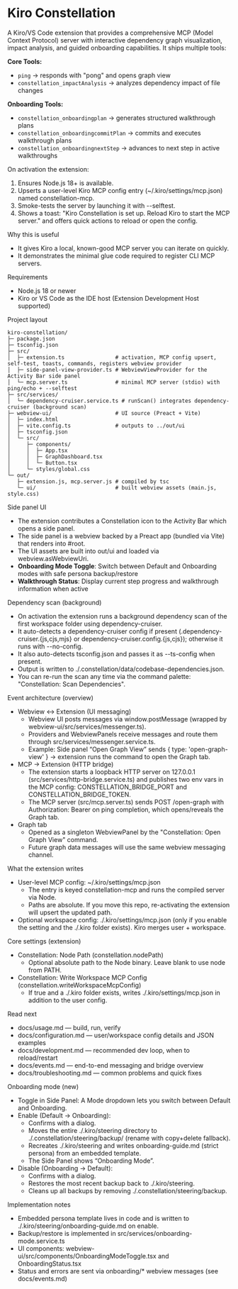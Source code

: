 # Kiro Constellation

A Kiro/VS Code extension that provides a comprehensive MCP (Model Context Protocol) server with interactive dependency graph visualization, impact analysis, and guided onboarding capabilities. It ships multiple tools:

**Core Tools:**
- `ping` → responds with "pong" and opens graph view
- `constellation_impactAnalysis` → analyzes dependency impact of file changes

**Onboarding Tools:**
- `constellation_onboardingplan` → generates structured walkthrough plans
- `constellation_onboardingcommitPlan` → commits and executes walkthrough plans  
- `constellation_onboardingnextStep` → advances to next step in active walkthroughs

On activation the extension:
1) Ensures Node.js 18+ is available.
2) Upserts a user-level Kiro MCP config entry (~/.kiro/settings/mcp.json) named constellation-mcp.
3) Smoke-tests the server by launching it with --selftest.
4) Shows a toast: "Kiro Constellation is set up. Reload Kiro to start the MCP server." and offers quick actions to reload or open the config.

Why this is useful
- It gives Kiro a local, known-good MCP server you can iterate on quickly.
- It demonstrates the minimal glue code required to register CLI MCP servers.

Requirements
- Node.js 18 or newer
- Kiro or VS Code as the IDE host (Extension Development Host supported)

Project layout

```
kiro-constellation/
├─ package.json
├─ tsconfig.json
├─ src/
│  ├─ extension.ts                # activation, MCP config upsert, self-test, toasts, commands, registers webview provider
│  ├─ side-panel-view-provider.ts # WebviewViewProvider for the Activity Bar side panel
│  └─ mcp.server.ts               # minimal MCP server (stdio) with ping/echo + --selftest
├─ src/services/
│  └─ dependency-cruiser.service.ts # runScan() integrates dependency-cruiser (background scan)
├─ webview-ui/                    # UI source (Preact + Vite)
│  ├─ index.html
│  ├─ vite.config.ts              # outputs to ../out/ui
│  ├─ tsconfig.json
│  └─ src/
│     ├─ components/
│     │  ├─ App.tsx
│     │  ├─ GraphDashboard.tsx
│     │  └─ Button.tsx
│     └─ styles/global.css
└─ out/
   ├─ extension.js, mcp.server.js # compiled by tsc
   └─ ui/                         # built webview assets (main.js, style.css)
```

Side panel UI
- The extension contributes a Constellation icon to the Activity Bar which opens a side panel.
- The side panel is a webview backed by a Preact app (bundled via Vite) that renders into #root.
- The UI assets are built into out/ui and loaded via webview.asWebviewUri.
- **Onboarding Mode Toggle**: Switch between Default and Onboarding modes with safe persona backup/restore
- **Walkthrough Status**: Display current step progress and walkthrough information when active

Dependency scan (background)
- On activation the extension runs a background dependency scan of the first workspace folder using dependency-cruiser.
- It auto-detects a dependency-cruiser config if present (.dependency-cruiser.{js,cjs,mjs} or dependency-cruiser.config.{js,cjs}); otherwise it runs with --no-config.
- It also auto-detects tsconfig.json and passes it as --ts-config when present.
- Output is written to ./.constellation/data/codebase-dependencies.json.
- You can re-run the scan any time via the command palette: "Constellation: Scan Dependencies".

Event architecture (overview)
- Webview ↔ Extension (UI messaging)
  - Webview UI posts messages via window.postMessage (wrapped by webview-ui/src/services/messenger.ts).
  - Providers and WebviewPanels receive messages and route them through src/services/messenger.service.ts.
  - Example: Side panel “Open Graph View” sends { type: 'open-graph-view' } → extension runs the command to open the Graph tab.
- MCP → Extension (HTTP bridge)
  - The extension starts a loopback HTTP server on 127.0.0.1 (src/services/http-bridge.service.ts) and publishes two env vars in the MCP config: CONSTELLATION_BRIDGE_PORT and CONSTELLATION_BRIDGE_TOKEN.
  - The MCP server (src/mcp.server.ts) sends POST /open-graph with Authorization: Bearer <token> on ping completion, which opens/reveals the Graph tab.
- Graph tab
  - Opened as a singleton WebviewPanel by the "Constellation: Open Graph View" command.
  - Future graph data messages will use the same webview messaging channel.

What the extension writes
- User-level MCP config: ~/.kiro/settings/mcp.json
  - The entry is keyed constellation-mcp and runs the compiled server via Node.
  - Paths are absolute. If you move this repo, re-activating the extension will upsert the updated path.
- Optional workspace config: ./.kiro/settings/mcp.json (only if you enable the setting and the ./.kiro folder exists). Kiro merges user + workspace.

Core settings (extension)
- Constellation: Node Path (constellation.nodePath)
  - Optional absolute path to the Node binary. Leave blank to use node from PATH.
- Constellation: Write Workspace MCP Config (constellation.writeWorkspaceMcpConfig)
  - If true and a ./.kiro folder exists, writes ./.kiro/settings/mcp.json in addition to the user config.

Read next
- docs/usage.md — build, run, verify
- docs/configuration.md — user/workspace config details and JSON examples
- docs/development.md — recommended dev loop, when to reload/restart
- docs/events.md — end-to-end messaging and bridge overview
- docs/troubleshooting.md — common problems and quick fixes

Onboarding mode (new)
- Toggle in Side Panel: A Mode dropdown lets you switch between Default and Onboarding.
- Enable (Default → Onboarding):
  - Confirms with a dialog.
  - Moves the entire ./.kiro/steering directory to ./.constellation/steering/backup/<timestamp> (rename with copy+delete fallback).
  - Recreates ./.kiro/steering and writes onboarding-guide.md (strict persona) from an embedded template.
  - The Side Panel shows “Onboarding Mode”.
- Disable (Onboarding → Default):
  - Confirms with a dialog.
  - Restores the most recent backup back to ./.kiro/steering.
  - Cleans up all backups by removing ./.constellation/steering/backup.

Implementation notes
- Embedded persona template lives in code and is written to ./.kiro/steering/onboarding-guide.md on enable.
- Backup/restore is implemented in src/services/onboarding-mode.service.ts
- UI components: webview-ui/src/components/OnboardingModeToggle.tsx and OnboardingStatus.tsx
- Status and errors are sent via onboarding/* webview messages (see docs/events.md)


